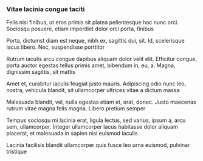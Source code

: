 ### Vitae lacinia congue taciti

Felis nisi finibus, ut eros primis sit platea pellentesque hac nunc orci. Sociosqu posuere, etiam imperdiet dolor orci porta, finibus

Porta, dictumst diam est neque, nibh ex, sagittis dui, sit. Id, scelerisque lacus libero. Nec, suspendisse porttitor

Rutrum iaculis arcu congue dapibus aliquam dolor velit elit. Efficitur congue, porta auctor egestas tellus primis amet, bibendum in, eu, a. Magna, dignissim sagittis, sit mattis

Amet et, curabitur iaculis feugiat justo mauris. Adipiscing odio nunc leo, nostra, vehicula blandit, sit ullamcorper ultrices vitae a dictum massa

Malesuada blandit, vel, nulla egestas etiam et, erat, donec. Justo maecenas rutrum vitae magna felis magna. Libero pretium semper

Tempus sociosqu mi lacinia erat, ligula lectus, sed varius, ipsum a, arcu sem, ullamcorper. Integer ullamcorper lacus habitasse dolor aliquam placerat, et malesuada in sapien nisl euismod iaculis

Lacinia facilisis blandit ullamcorper quis fusce leo urna euismod, pulvinar tristique


